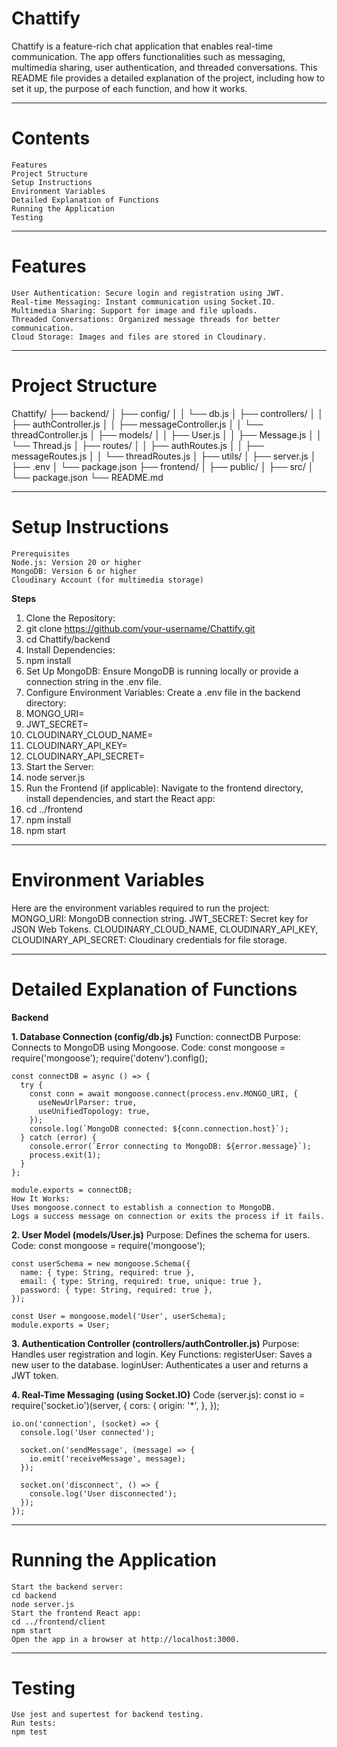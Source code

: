 # **Chattify**
Chattify is a feature-rich chat application that enables real-time communication. The app offers functionalities such as messaging, multimedia sharing, user authentication, and threaded conversations. This README file provides a detailed explanation of the project, including how to set it up, the purpose of each function, and how it works. 
________________________________________
# **Contents**
	Features
	Project Structure
	Setup Instructions
	Environment Variables
	Detailed Explanation of Functions
	Running the Application
	Testing
________________________________________
# **Features**
	User Authentication: Secure login and registration using JWT.
	Real-time Messaging: Instant communication using Socket.IO.
	Multimedia Sharing: Support for image and file uploads.
	Threaded Conversations: Organized message threads for better communication.
	Cloud Storage: Images and files are stored in Cloudinary.
________________________________________
# **Project Structure**
Chattify/
├── backend/
│   ├── config/
│   │   └── db.js
│   ├── controllers/
│   │   ├── authController.js
│   │   ├── messageController.js
│   │   └── threadController.js
│   ├── models/
│   │   ├── User.js
│   │   ├── Message.js
│   │   └── Thread.js
│   ├── routes/
│   │   ├── authRoutes.js
│   │   ├── messageRoutes.js
│   │   └── threadRoutes.js
│   ├── utils/
│   ├── server.js
│   ├── .env
│   └── package.json
├── frontend/
│   ├── public/
│   ├── src/
│   └── package.json
└── README.md
________________________________________
# **Setup Instructions**
	Prerequisites
	Node.js: Version 20 or higher
	MongoDB: Version 6 or higher
	Cloudinary Account (for multimedia storage)

**Steps**
1.	Clone the Repository:
2.	git clone https://github.com/your-username/Chattify.git
3.	cd Chattify/backend
4.	Install Dependencies:
5.	npm install
6.	Set Up MongoDB: Ensure MongoDB is running locally or provide a connection string in the .env file.
7.	Configure Environment Variables: Create a .env file in the backend directory:
8.	MONGO_URI=<My MongoDB connection string>
9.	JWT_SECRET=<My secret key>
10.	CLOUDINARY_CLOUD_NAME=<Your Cloudinary cloud name>
11.	CLOUDINARY_API_KEY=<Your Cloudinary API key>
12.	CLOUDINARY_API_SECRET=<Your Cloudinary API secret>
13.	Start the Server:
14.	node server.js
15.	Run the Frontend (if applicable): Navigate to the frontend directory, install dependencies, and start the React app:
16.	cd ../frontend
17.	npm install
18.	npm start
________________________________________
# **Environment Variables**
Here are the environment variables required to run the project:
	MONGO_URI: MongoDB connection string.
	JWT_SECRET: Secret key for JSON Web Tokens.
	CLOUDINARY_CLOUD_NAME, CLOUDINARY_API_KEY, CLOUDINARY_API_SECRET: Cloudinary credentials for file storage.
________________________________________

# **Detailed Explanation of Functions**
**Backend**

**1. Database Connection (config/db.js)**
	Function: connectDB
	Purpose: Connects to MongoDB using Mongoose.
	Code: 
	const mongoose = require('mongoose');
	require('dotenv').config();
	
	const connectDB = async () => {
	  try {
	    const conn = await mongoose.connect(process.env.MONGO_URI, {
	      useNewUrlParser: true,
	      useUnifiedTopology: true,
	    });
	    console.log(`MongoDB connected: ${conn.connection.host}`);
	  } catch (error) {
	    console.error(`Error connecting to MongoDB: ${error.message}`);
	    process.exit(1);
	  }
	};
	
	module.exports = connectDB;
	How It Works: 
	Uses mongoose.connect to establish a connection to MongoDB.
	Logs a success message on connection or exits the process if it fails.

**2. User Model (models/User.js)**
	Purpose: Defines the schema for users.
	Code: 
	const mongoose = require('mongoose');
	
	const userSchema = new mongoose.Schema({
	  name: { type: String, required: true },
	  email: { type: String, required: true, unique: true },
	  password: { type: String, required: true },
	});
	
	const User = mongoose.model('User', userSchema);
	module.exports = User;

**3. Authentication Controller (controllers/authController.js)**
	Purpose: Handles user registration and login.
	Key Functions: 
	registerUser: Saves a new user to the database.
	loginUser: Authenticates a user and returns a JWT token.

**4. Real-Time Messaging (using Socket.IO)**
	Code (server.js): 
	const io = require('socket.io')(server, {
	    cors: {
	    origin: '*',
	  },
	});
	
	io.on('connection', (socket) => {
	  console.log('User connected');
	
	  socket.on('sendMessage', (message) => {
	    io.emit('receiveMessage', message);
	  });
	
	  socket.on('disconnect', () => {
	    console.log('User disconnected');
	  });
	});
________________________________________
# **Running the Application**
	Start the backend server:
	cd backend
	node server.js
	Start the frontend React app:
	cd ../frontend/client
	npm start
	Open the app in a browser at http://localhost:3000.
________________________________________
# **Testing**
	Use jest and supertest for backend testing.
	Run tests: 
	npm test
